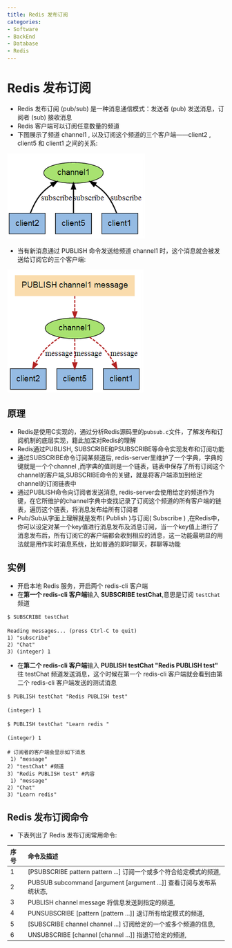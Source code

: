 ```yaml
---
title: Redis 发布订阅
categories:
- Software
- BackEnd
- Database
- Redis
---
```

# Redis 发布订阅

- Redis 发布订阅 (pub/sub) 是一种消息通信模式：发送者 (pub) 发送消息，订阅者 (sub) 接收消息
- Redis 客户端可以订阅任意数量的频道
- 下图展示了频道 channel1 , 以及订阅这个频道的三个客户端——client2 , client5 和 client1 之间的关系:

![](https://raw.githubusercontent.com/LuShan123888/Files/main/Pictures/2020-12-10-2020-12-10-2020-12-10-pubsub1.png)

- 当有新消息通过 PUBLISH 命令发送给频道 channel1 时，这个消息就会被发送给订阅它的三个客户端:

![](https://raw.githubusercontent.com/LuShan123888/Files/main/Pictures/2020-12-10-2020-12-10-2020-12-10-pubsub2.png)

## 原理

- Redis是使用C实现的，通过分析Redis源码里的`pubsub.c`文件，了解发布和订阅机制的底层实现，籍此加深对Redis的理解
- Redis通过PUBLISH, SUBSCRIBE和PSUBSCRIBE等命令实现发布和订阅功能
- 通过SUBSCRIBE命令订阅某频道后, redis-server里维护了一个字典，字典的键就是一个个channel ,而字典的值则是一个链表，链表中保存了所有订阅这个channel的客户端,SUBSCRIBE命令的关键，就是将客户端添加到给定channel的订阅链表中
- 通过PUBLISH命令向订阅者发送消息, redis-server会使用给定的频道作为键，在它所维护的channel字典中查找记录了订阅这个频道的所有客户端的链表，遍历这个链表，将消息发布给所有订阅者
- Pub/Sub从字面上理解就是发布( Publish )与订阅( Subscribe ) ,在Redis中，你可以设定对某一个key值进行消息发布及消息订阅，当一个key值上进行了消息发布后，所有订阅它的客户端都会收到相应的消息，这一功能最明显的用法就是用作实时消息系统，比如普通的即时聊天，群聊等功能

## 实例

- 开启本地 Redis 服务，开启两个 redis-cli 客户端
- 在**第一个 redis-cli 客户端**输入 **SUBSCRIBE testChat**,意思是订阅 `testChat` 频道

```
$ SUBSCRIBE testChat

Reading messages... (press Ctrl-C to quit)
1) "subscribe"
2) "Chat"
3) (integer) 1
```

- 在**第二个 redis-cli 客户端**输入 **PUBLISH testChat "Redis PUBLISH test"** 往 testChat 频道发送消息，这个时候在第一个 redis-cli 客户端就会看到由第二个 redis-cli 客户端发送的测试消息

```
$ PUBLISH testChat "Redis PUBLISH test"

(integer) 1

$ PUBLISH testChat "Learn redis "

(integer) 1

# 订阅者的客户端会显示如下消息
 1) "message"
2) "testChat" #频道
3) "Redis PUBLISH test" #内容
 1) "message"
2) "Chat"
3) "Learn redis"
```

## Redis 发布订阅命令

- 下表列出了 Redis 发布订阅常用命令:

| 序号 | 命令及描述                                                   |
| :--- | :----------------------------------------------------------- |
| 1    | [PSUBSCRIBE pattern pattern ...\]  订阅一个或多个符合给定模式的频道, |
| 2    | PUBSUB subcommand [argument [argument ...\]]  查看订阅与发布系统状态, |
| 3    | PUBLISH channel message  将信息发送到指定的频道,             |
| 4    | PUNSUBSCRIBE [pattern [pattern ...\]]  退订所有给定模式的频道, |
| 5    | [SUBSCRIBE channel channel ...\]  订阅给定的一个或多个频道的信息, |
| 6    | UNSUBSCRIBE [channel [channel ...\]]  指退订给定的频道,      |